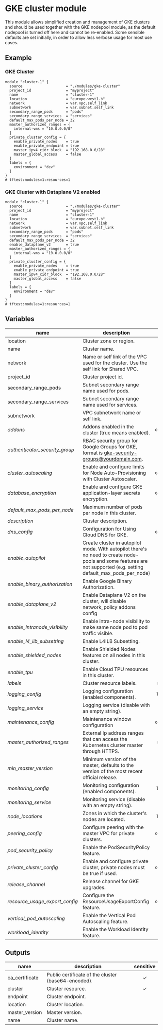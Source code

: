 # GKE cluster module

This module allows simplified creation and management of GKE clusters and should be used together with the GKE nodepool module, as the default nodepool is turned off here and cannot be re-enabled. Some sensible defaults are set initially, in order to allow less verbose usage for most use cases.

## Example

### GKE Cluster

```hcl
module "cluster-1" {
  source                    = "./modules/gke-cluster"
  project_id                = "myproject"
  name                      = "cluster-1"
  location                  = "europe-west1-b"
  network                   = var.vpc.self_link
  subnetwork                = var.subnet.self_link
  secondary_range_pods      = "pods"
  secondary_range_services  = "services"
  default_max_pods_per_node = 32
  master_authorized_ranges = {
    internal-vms = "10.0.0.0/8"
  }
  private_cluster_config = {
    enable_private_nodes    = true
    enable_private_endpoint = true
    master_ipv4_cidr_block  = "192.168.0.0/28"
    master_global_access    = false
  }
  labels = {
    environment = "dev"
  }
}
# tftest:modules=1:resources=1
```

### GKE Cluster with Dataplane V2 enabled

```hcl
module "cluster-1" {
  source                    = "./modules/gke-cluster"
  project_id                = "myproject"
  name                      = "cluster-1"
  location                  = "europe-west1-b"
  network                   = var.vpc.self_link
  subnetwork                = var.subnet.self_link
  secondary_range_pods      = "pods"
  secondary_range_services  = "services"
  default_max_pods_per_node = 32
  enable_dataplane_v2       = true
  master_authorized_ranges = {
    internal-vms = "10.0.0.0/8"
  }
  private_cluster_config = {
    enable_private_nodes    = true
    enable_private_endpoint = true
    master_ipv4_cidr_block  = "192.168.0.0/28"
    master_global_access    = false
  }
  labels = {
    environment = "dev"
  }
}
# tftest:modules=1:resources=1
```

<!-- BEGIN TFDOC -->
## Variables

| name | description | type | required | default |
|---|---|:---: |:---:|:---:|
| location | Cluster zone or region. | <code title="">string</code> | ✓ |  |
| name | Cluster name. | <code title="">string</code> | ✓ |  |
| network | Name or self link of the VPC used for the cluster. Use the self link for Shared VPC. | <code title="">string</code> | ✓ |  |
| project_id | Cluster project id. | <code title="">string</code> | ✓ |  |
| secondary_range_pods | Subnet secondary range name used for pods. | <code title="">string</code> | ✓ |  |
| secondary_range_services | Subnet secondary range name used for services. | <code title="">string</code> | ✓ |  |
| subnetwork | VPC subnetwork name or self link. | <code title="">string</code> | ✓ |  |
| *addons* | Addons enabled in the cluster (true means enabled). | <code title="object&#40;&#123;&#10;cloudrun_config            &#61; bool&#10;dns_cache_config           &#61; bool&#10;horizontal_pod_autoscaling &#61; bool&#10;http_load_balancing        &#61; bool&#10;istio_config &#61; object&#40;&#123;&#10;enabled &#61; bool&#10;tls     &#61; bool&#10;&#125;&#41;&#10;network_policy_config                 &#61; bool&#10;gce_persistent_disk_csi_driver_config &#61; bool&#10;&#125;&#41;">object({...})</code> |  | <code title="&#123;&#10;cloudrun_config            &#61; false&#10;dns_cache_config           &#61; false&#10;horizontal_pod_autoscaling &#61; true&#10;http_load_balancing        &#61; true&#10;istio_config &#61; &#123;&#10;enabled &#61; false&#10;tls     &#61; false&#10;&#125;&#10;network_policy_config                 &#61; false&#10;gce_persistent_disk_csi_driver_config &#61; false&#10;&#125;">...</code> |
| *authenticator_security_group* | RBAC security group for Google Groups for GKE, format is gke-security-groups@yourdomain.com. | <code title="">string</code> |  | <code title="">null</code> |
| *cluster_autoscaling* | Enable and configure limits for Node Auto-Provisioning with Cluster Autoscaler. | <code title="object&#40;&#123;&#10;enabled    &#61; bool&#10;cpu_min    &#61; number&#10;cpu_max    &#61; number&#10;memory_min &#61; number&#10;memory_max &#61; number&#10;&#125;&#41;">object({...})</code> |  | <code title="&#123;&#10;enabled    &#61; false&#10;cpu_min    &#61; 0&#10;cpu_max    &#61; 0&#10;memory_min &#61; 0&#10;memory_max &#61; 0&#10;&#125;">...</code> |
| *database_encryption* | Enable and configure GKE application-layer secrets encryption. | <code title="object&#40;&#123;&#10;enabled  &#61; bool&#10;state    &#61; string&#10;key_name &#61; string&#10;&#125;&#41;">object({...})</code> |  | <code title="&#123;&#10;enabled  &#61; false&#10;state    &#61; &#34;DECRYPTED&#34;&#10;key_name &#61; null&#10;&#125;">...</code> |
| *default_max_pods_per_node* | Maximum number of pods per node in this cluster. | <code title="">number</code> |  | <code title="">110</code> |
| *description* | Cluster description. | <code title="">string</code> |  | <code title="">null</code> |
| *dns_config* | Configuration for Using Cloud DNS for GKE. | <code title="object&#40;&#123;&#10;cluster_dns        &#61; string&#10;cluster_dns_scope  &#61; string&#10;cluster_dns_domain &#61; string&#10;&#125;&#41;">object({...})</code> |  | <code title="&#123;&#10;cluster_dns        &#61; &#34;PROVIDER_UNSPECIFIED&#34;&#10;cluster_dns_scope  &#61; &#34;DNS_SCOPE_UNSPECIFIED&#34;&#10;cluster_dns_domain &#61; &#34;&#34;&#10;&#125;">...</code> |
| *enable_autopilot* | Create cluster in autopilot mode. With autopilot there's no need to create node-pools and some features are not supported (e.g. setting default_max_pods_per_node) | <code title="">bool</code> |  | <code title="">false</code> |
| *enable_binary_authorization* | Enable Google Binary Authorization. | <code title="">bool</code> |  | <code title="">null</code> |
| *enable_dataplane_v2* | Enable Dataplane V2 on the cluster, will disable network_policy addons config | <code title="">bool</code> |  | <code title="">false</code> |
| *enable_intranode_visibility* | Enable intra-node visibility to make same node pod to pod traffic visible. | <code title="">bool</code> |  | <code title="">null</code> |
| *enable_l4_ilb_subsetting* | Enable L4ILB Subsetting. | <code title="">bool</code> |  | <code title="">null</code> |
| *enable_shielded_nodes* | Enable Shielded Nodes features on all nodes in this cluster. | <code title="">bool</code> |  | <code title="">null</code> |
| *enable_tpu* | Enable Cloud TPU resources in this cluster. | <code title="">bool</code> |  | <code title="">null</code> |
| *labels* | Cluster resource labels. | <code title="map&#40;string&#41;">map(string)</code> |  | <code title="">null</code> |
| *logging_config* | Logging configuration (enabled components). | <code title="list&#40;string&#41;">list(string)</code> |  | <code title="">null</code> |
| *logging_service* | Logging service (disable with an empty string). | <code title="">string</code> |  | <code title="">logging.googleapis.com/kubernetes</code> |
| *maintenance_config* | Maintenance window configuration | <code title="object&#40;&#123;&#10;daily_maintenance_window &#61; object&#40;&#123;&#10;start_time &#61; string&#10;&#125;&#41;&#10;recurring_window &#61; object&#40;&#123;&#10;start_time &#61; string&#10;end_time   &#61; string&#10;recurrence &#61; string&#10;&#125;&#41;&#10;maintenance_exclusion &#61; list&#40;object&#40;&#123;&#10;exclusion_name &#61; string&#10;start_time     &#61; string&#10;end_time       &#61; string&#10;&#125;&#41;&#41;&#10;&#125;&#41;">object({...})</code> |  | <code title="&#123;&#10;daily_maintenance_window &#61; &#123;&#10;start_time &#61; &#34;03:00&#34;&#10;&#125;&#10;recurring_window      &#61; null&#10;maintenance_exclusion &#61; &#91;&#93;&#10;&#125;">...</code> |
| *master_authorized_ranges* | External Ip address ranges that can access the Kubernetes cluster master through HTTPS. | <code title="map&#40;string&#41;">map(string)</code> |  | <code title="">{}</code> |
| *min_master_version* | Minimum version of the master, defaults to the version of the most recent official release. | <code title="">string</code> |  | <code title="">null</code> |
| *monitoring_config* | Monitoring configuration (enabled components). | <code title="list&#40;string&#41;">list(string)</code> |  | <code title="">null</code> |
| *monitoring_service* | Monitoring service (disable with an empty string). | <code title="">string</code> |  | <code title="">monitoring.googleapis.com/kubernetes</code> |
| *node_locations* | Zones in which the cluster's nodes are located. | <code title="list&#40;string&#41;">list(string)</code> |  | <code title="">[]</code> |
| *peering_config* | Configure peering with the master VPC for private clusters. | <code title="object&#40;&#123;&#10;export_routes &#61; bool&#10;import_routes &#61; bool&#10;project_id    &#61; string&#10;&#125;&#41;">object({...})</code> |  | <code title="">null</code> |
| *pod_security_policy* | Enable the PodSecurityPolicy feature. | <code title="">bool</code> |  | <code title="">null</code> |
| *private_cluster_config* | Enable and configure private cluster, private nodes must be true if used. | <code title="object&#40;&#123;&#10;enable_private_nodes    &#61; bool&#10;enable_private_endpoint &#61; bool&#10;master_ipv4_cidr_block  &#61; string&#10;master_global_access    &#61; bool&#10;&#125;&#41;">object({...})</code> |  | <code title="">null</code> |
| *release_channel* | Release channel for GKE upgrades. | <code title="">string</code> |  | <code title="">null</code> |
| *resource_usage_export_config* | Configure the ResourceUsageExportConfig feature. | <code title="object&#40;&#123;&#10;enabled &#61; bool&#10;dataset &#61; string&#10;&#125;&#41;">object({...})</code> |  | <code title="&#123;&#10;enabled &#61; null&#10;dataset &#61; null&#10;&#125;">...</code> |
| *vertical_pod_autoscaling* | Enable the Vertical Pod Autoscaling feature. | <code title="">bool</code> |  | <code title="">null</code> |
| *workload_identity* | Enable the Workload Identity feature. | <code title="">bool</code> |  | <code title="">true</code> |

## Outputs

| name | description | sensitive |
|---|---|:---:|
| ca_certificate | Public certificate of the cluster (base64-encoded). | ✓ |
| cluster | Cluster resource. | ✓ |
| endpoint | Cluster endpoint. |  |
| location | Cluster location. |  |
| master_version | Master version. |  |
| name | Cluster name. |  |
<!-- END TFDOC -->
